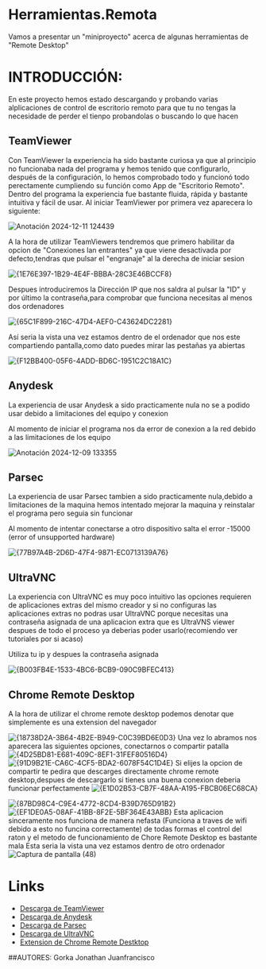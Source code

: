 # Herramientas.Remota
Vamos a presentar un "miniproyecto" acerca de algunas herramientas de "Remote Desktop" 
# INTRODUCCIÓN:
En este proyecto hemos estado descargando y probando varias alplicaciones de control de escritorio remoto para que tu no tengas la necesidade de perder el tienpo probandolas o buscando lo que hacen
## TeamViewer
Con TeamViewer la experiencia ha sido bastante curiosa ya que al principio no funcionaba nada del programa y hemos tenido que configurarlo, después de la configuración, lo hemos comprobado todo y funcionó todo perectamente cumpliendo su función como App de "Escritorio Remoto". Dentro del programa la experiencia fue bastante fluida, rápida y bastante intuitiva y fácil de usar.
 Al iniciar TeamViewer por primera vez aparecera lo siguiente:
 
![Anotación 2024-12-11 124439](https://github.com/user-attachments/assets/bfc221d7-e207-427f-b401-9ba676e5f251)

 A la hora de utilizar TeamViewers tendremos que primero habilitar da opcion de "Conexiones lan entrantes" ya que viene desactivada por defecto,tendras que pulsar el "engranaje" al la derecha de iniciar sesion
 
 ![{1E76E397-1B29-4E4F-BBBA-28C3E46BCCF8}](https://github.com/user-attachments/assets/7da372a8-112b-4def-838c-a8ac07016510)

 Despues introduciremos la Dirección IP que nos saldra al pulsar la "ID" y por último la contraseña,para comprobar que funciona necesitas al menos dos ordenadores
 
![{65C1F899-216C-47D4-AEF0-C43624DC2281}](https://github.com/user-attachments/assets/d124ca1a-31c2-415c-acdc-158ad01f2925)

 Así seria la vista una vez estamos dentro de el ordenador que nos este compartiendo pantalla,como dato puedes mirar las pestañas ya abiertas
 
![{F12BB400-05F6-4ADD-BD6C-1951C2C18A1C}](https://github.com/user-attachments/assets/4d97aae1-4382-4393-b992-703bc0e9320d)

## Anydesk
La experiencia de usar Anydesk a sido practicamente nula no se a podido usar debido a limitaciones del equipo y conexion

 Al momento de iniciar el programa nos da error de conexion a la red debido a las limitaciones de los equipo
 
![Anotación 2024-12-09 133355](https://github.com/user-attachments/assets/c81a1d36-3a10-4e18-a33f-bbc768b5e213)

## Parsec
La experiencia de usar Parsec tambien a sido practicamente nula,debido a limitaciones de la maquina hemos intentado mejorar la maquina y reinstalar el programa pero seguia sin funcionar

 Al momento de intentar conectarse a otro dispositivo salta el error -15000 (error of unsupported hardware)
 
![{77B97A4B-2D6D-47F4-9871-EC0713139A76}](https://github.com/user-attachments/assets/0a0849f5-dff5-44cd-802e-5ce0dd503219)

## UltraVNC
La experiencia con UltraVNC es muy poco intuitivo las opciones requieren de aplicaciones extras del mismo creador y si no configuras las aplicaciones extras no podras usar UltraVNC porque necesitas una contraseña asignada de una aplicacion extra que es UltraVNS viewer despues de todo el proceso ya deberias poder usarlo(recomiendo ver tutoriales por si acaso)

 Utiliza tu ip y despues la contraseña asignada
 
![{B003FB4E-1533-4BC6-BCB9-090C9BFEC413}](https://github.com/user-attachments/assets/22292d13-fb0d-4414-816a-e9cd93bf25ae)

## Chrome Remote Desktop

 A la hora de utilizar el chrome remote desktop podemos denotar que simplemente es una extension del navegador 
 
![{18738D2A-3B64-4B2E-B949-C0C39BD6E0D3}](https://github.com/user-attachments/assets/a5be3666-c83c-4701-b131-ec06143fa449)
 Una vez lo abramos nos aparecera las siguientes opciones, conectarnos o compartir patalla
![{4D25BD81-E681-409C-8EF1-31FEF80516D4}](https://github.com/user-attachments/assets/a5c53bb2-005e-4f5e-a033-571a1c61751c)
![{91D9B21E-CA6C-4CF5-BDA2-6078F54C1D4E}](https://github.com/user-attachments/assets/751408fd-8ea0-466f-a7c9-5804ce1348d2)
 Si elijes la opcion de compartir te pedira que descarges directamente chrome remote desktop,despues de descargarlo si tienes una buena conexion deberia funcionar perfectamente
![{E1D02B53-CB7F-48AA-A195-FBCB06EC68CA}](https://github.com/user-attachments/assets/fcb77976-4a63-45ea-8c00-c6634eed6bf8)

![{87BD98C4-C9E4-4772-8CD4-B39D765D91B2}](https://github.com/user-attachments/assets/f3114953-7145-410d-a629-255a25139f94)
![{EF1DE0A5-08AF-41BB-8F2E-5BF364E43ABB}](https://github.com/user-attachments/assets/39cc227c-0e55-46ed-a6ec-b2828a09788b)
 Esta aplicacion sinceramente nos funciona de manera nefasta (Funciona a traves de wifi debido a esto no funcina correctamente) de todas formas el control del raton y el metodo de funcionamiento de Chore Remote Desktop es bastante mala
 Esta seria la vista una vez estamos dentro de otro ordenador
![Captura de pantalla (48)](https://github.com/user-attachments/assets/029e6737-5b46-4b9a-89af-62e1668e9895)

# Links
- [Descarga de TeamViewer](https://www.teamviewer.com/es/?msockid=2bd74489b63161b5239051c3b7996091)          
- [Descarga de Anydesk](https://anydesk.com/en) 
- [Descarga de Parsec](https://parsec.app/)
- [Descarga de UltraVNC](https://uvnc.com/downloads/ultravnc.html)
- [Extension de Chrome Remote Destktop](https://chromewebstore.google.com/detail/chrome-remote-desktop/inomeogfingihgjfjlpeplalcfajhgai?)


##AUTORES:
Gorka
Jonathan
Juanfrancisco
